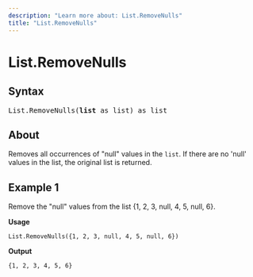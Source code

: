 ```yaml
---
description: "Learn more about: List.RemoveNulls"
title: "List.RemoveNulls"
---
```

# List.RemoveNulls

## Syntax

<pre>
List.RemoveNulls(<b>list</b> as list) as list
</pre>
  
## About

Removes all occurrences of "null" values in the `list`. If there are no 'null' values in the list, the original list is returned.

## Example 1

Remove the "null" values from the list {1, 2, 3, null, 4, 5, null, 6}.

**Usage**

```powerquery-m
List.RemoveNulls({1, 2, 3, null, 4, 5, null, 6})
```

**Output**

`{1, 2, 3, 4, 5, 6}`
